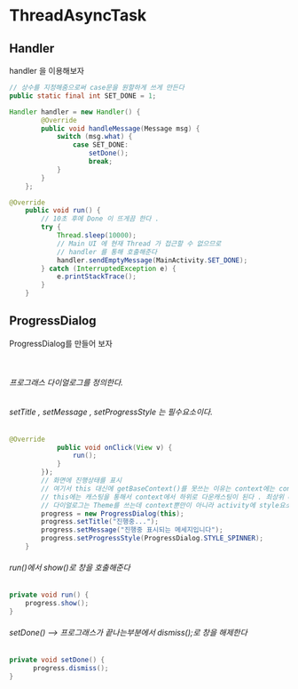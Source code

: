 # ThreadAsyncTask


## Handler

handler 을 이용해보자


```java
// 상수를 지정해줌으로써 case문을 원할하게 쓰게 만든다
public static final int SET_DONE = 1;

Handler handler = new Handler() {
        @Override
        public void handleMessage(Message msg) {
            switch (msg.what) {
                case SET_DONE:
                    setDone();
                    break;
            }
        }
    };
```


```java
@Override
    public void run() {
        // 10초 후에 Done 이 뜨게끔 한다 .
        try {
            Thread.sleep(10000);
            // Main UI 에 현재 Thread 가 접근할 수 없으므로
            // handler 를 통해 호출해준다
            handler.sendEmptyMessage(MainActivity.SET_DONE);
        } catch (InterruptedException e) {
            e.printStackTrace();
        }
    }
```


## ProgressDialog


ProgressDialog를 만들어 보자

<br/>




###### 프로그래스 다이얼로그를 정의한다.




###### setTitle , setMessage , setProgressStyle 는 필수요소이다.




```java
@Override
            public void onClick(View v) {
                run();
            }
        });
        // 화면에 진행상태를 표시
        // 여기서 this 대신에 getBaseContext()를 못쓰는 이유는 context에는 context만 들어가있다
        // this에는 캐스팅을 통해서 context에서 하위로 다운캐스팅이 된다 . 최상위 context를 넘겨주면 하위로 다시 캐스팅이 되지 않는다(context 리소스만 가지고있다)
        // 다이얼로그는 Theme를 쓰는데 context뿐만이 아니라 activity에 style요소를 가지고 있기 때문에 this를 써야한다
        progress = new ProgressDialog(this);
        progress.setTitle("진행중...");
        progress.setMessage("진행중 표시되는 메세지입니다");
        progress.setProgressStyle(ProgressDialog.STYLE_SPINNER);
    }
```



###### run()에서 show()로 창을 호출해준다



```java
private void run() {
    progress.show();
}
```



###### setDone() --> 프로그래스가 끝나는부분에서 dismiss();로 창을 해제한다



```java
private void setDone() {
      progress.dismiss();
}
```
